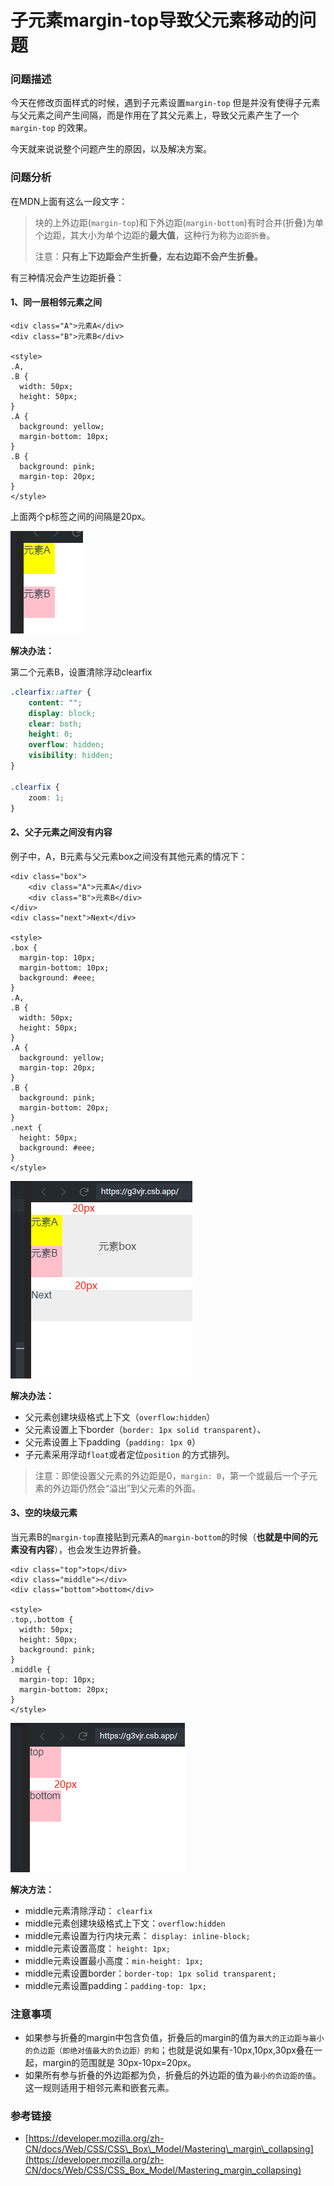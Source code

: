 # 子元素margin-top导致父元素移动的问题

### 问题描述

今天在修改页面样式的时候，遇到子元素设置`margin-top` 但是并没有使得子元素与父元素之间产生间隔，而是作用在了其父元素上，导致父元素产生了一个`margin-top` 的效果。

今天就来说说整个问题产生的原因，以及解决方案。

### 问题分析

在MDN上面有这么一段文字：

> 块的上外边距\(`margin-top`\)和下外边距\(`margin-bottom`\)有时合并\(折叠\)为单个边距，其大小为单个边距的**最大值**，这种行为称为`边距折叠`。
>
> 注意：**只有上下边距会产生折叠，左右边距不会产生折叠。**

有三种情况会产生边距折叠：

#### 1、同一层相邻元素之间

```markup
<div class="A">元素A</div>
<div class="B">元素B</div>

<style>
.A,
.B {
  width: 50px;
  height: 50px;
}
.A {
  background: yellow;
  margin-bottom: 10px;
}
.B {
  background: pink;
  margin-top: 20px;
}
</style>
```

上面两个p标签之间的间隔是20px。

![](../.gitbook/assets/1.png)

**解决办法：**

第二个元素B，设置清除浮动clearfix

```css
.clearfix::after {
    content: "";
    display: block;
    clear: both;
    height: 0;
    overflow: hidden;
    visibility: hidden;
}

.clearfix {
    zoom: 1;
}
```

#### 2、父子元素之间没有内容

例子中，A，B元素与父元素box之间没有其他元素的情况下：

```markup
<div class="box">
    <div class="A">元素A</div>
    <div class="B">元素B</div>
</div>
<div class="next">Next</div>

<style>
.box {
  margin-top: 10px;
  margin-bottom: 10px;
  background: #eee;
}
.A,
.B {
  width: 50px;
  height: 50px;
}
.A {
  background: yellow;
  margin-top: 20px;
}
.B {
  background: pink;
  margin-bottom: 20px;
}
.next {
  height: 50px;
  background: #eee;
}
</style>
```

![](../.gitbook/assets/2.png)

**解决办法：**

* 父元素创建块级格式上下文（`overflow:hidden`）
* 父元素设置上下border（`border: 1px solid transparent`）、
* 父元素设置上下padding（`padding: 1px 0`）
* 子元素采用浮动`float`或者定位`position` 的方式排列。

> 注意：即使设置父元素的外边距是0，`margin: 0`，第一个或最后一个子元素的外边距仍然会“溢出”到父元素的外面。

#### 3、空的块级元素

当元素B的`margin-top`直接贴到元素A的`margin-bottom`的时候（**也就是中间的元素没有内容**），也会发生边界折叠。

```markup
<div class="top">top</div>
<div class="middle"></div>
<div class="bottom">bottom</div>

<style>
.top,.bottom {
  width: 50px;
  height: 50px;
  background: pink;
}
.middle {
  margin-top: 10px;
  margin-bottom: 20px;
}
</style>
```

![](../.gitbook/assets/3.png)

**解决方法：**

* middle元素清除浮动： `clearfix`
* middle元素创建块级格式上下文：`overflow:hidden`
* middle元素设置为行内块元素： `display: inline-block;`
* middle元素设置高度： `height: 1px;`
* middle元素设置最小高度：`min-height: 1px;`
* middle元素设置border：`border-top: 1px solid transparent;`
* middle元素设置padding：`padding-top: 1px;`

### 注意事项

* 如果参与折叠的margin中包含负值，折叠后的margin的值为`最大的正边距与最小的负边距（即绝对值最大的负边距）的和`；也就是说如果有-10px,10px,30px叠在一起，margin的范围就是 30px-10px=20px。
* 如果所有参与折叠的外边距都为负，折叠后的外边距的值为`最小的负边距的值`。这一规则适用于相邻元素和嵌套元素。

### 参考链接

* [https://developer.mozilla.org/zh-CN/docs/Web/CSS/CSS\_Box\_Model/Mastering\_margin\_collapsing](https://developer.mozilla.org/zh-CN/docs/Web/CSS/CSS_Box_Model/Mastering_margin_collapsing)


